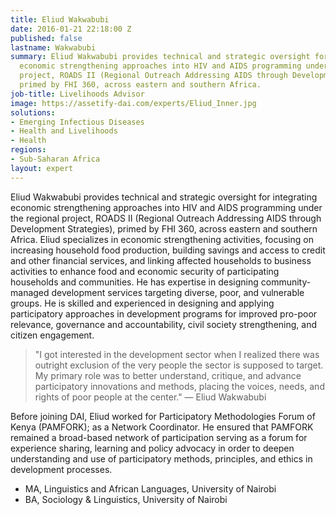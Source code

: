 ```yaml
---
title: Eliud Wakwabubi
date: 2016-01-21 22:18:00 Z
published: false
lastname: Wakwabubi
summary: Eliud Wakwabubi provides technical and strategic oversight for integrating
  economic strengthening approaches into HIV and AIDS programming under the regional
  project, ROADS II (Regional Outreach Addressing AIDS through Development Strategies),
  primed by FHI 360, across eastern and southern Africa.
job-title: Livelihoods Advisor
image: https://assetify-dai.com/experts/Eliud_Inner.jpg
solutions:
- Emerging Infectious Diseases
- Health and Livelihoods
- Health
regions:
- Sub-Saharan Africa
layout: expert
---
```


Eliud Wakwabubi provides technical and strategic oversight for integrating economic strengthening approaches into HIV and AIDS programming under the regional project, ROADS II (Regional Outreach Addressing AIDS through Development Strategies), primed by FHI 360, across eastern and southern Africa. Eliud specializes in economic strengthening activities, focusing on increasing household food production, building savings and access to credit and other financial services, and linking affected households to business activities to enhance food and economic security of participating households and communities. He has expertise in designing community-managed development services targeting diverse, poor, and vulnerable groups. He is skilled and experienced in designing and applying participatory approaches in development programs for improved pro-poor relevance, governance and accountability, civil society strengthening, and citizen engagement.

> "I got interested in the development sector when I realized there was outright exclusion of the very people the sector is supposed to target. My primary role was to better understand, critique, and advance participatory innovations and methods, placing the voices, needs, and rights of poor people at the center." — Eliud Wakwabubi

Before joining DAI, Eliud worked for Participatory Methodologies Forum of Kenya (PAMFORK); as a Network Coordinator. He ensured that PAMFORK remained a broad-based network of participation serving as a forum for experience sharing, learning and policy advocacy in order to deepen understanding and use of participatory methods, principles, and ethics in development processes.

* MA, Linguistics and African Languages, University of Nairobi
* BA, Sociology & Linguistics, University of Nairobi
